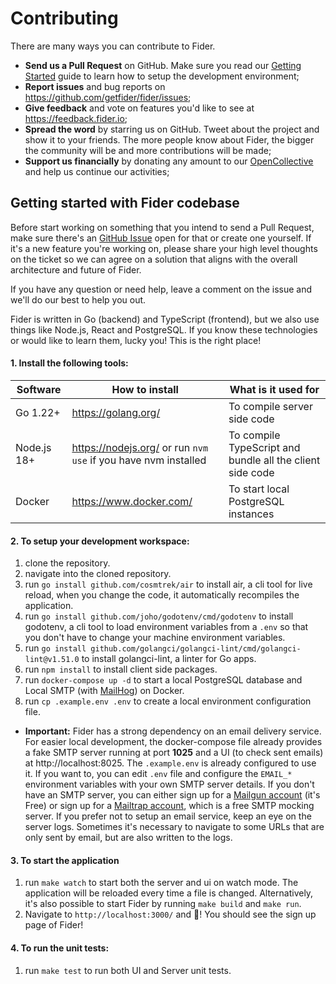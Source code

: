 # Contributing

There are many ways you can contribute to Fider.

- **Send us a Pull Request** on GitHub. Make sure you read our [Getting Started](#getting-started-with-fider-codebase) guide to learn how to setup the development environment;
- **Report issues** and bug reports on https://github.com/getfider/fider/issues;
- **Give feedback** and vote on features you'd like to see at https://feedback.fider.io;
- **Spread the word** by starring us on GitHub. Tweet about the project and show it to your friends. The more people know about Fider, the bigger the community will be and more contributions will be made;
- **Support us financially** by donating any amount to our [OpenCollective](https://opencollective.com/fider) and help us continue our activities;

## Getting started with Fider codebase

Before start working on something that you intend to send a Pull Request, make sure there's an [GitHub Issue](https://github.com/getfider/fider/issues) open for that or create one yourself. If it's a new feature you're working on, please share your high level thoughts on the ticket so we can agree on a solution that aligns with the overall architecture and future of Fider.

If you have any question or need help, leave a comment on the issue and we'll do our best to help you out.

Fider is written in Go (backend) and TypeScript (frontend), but we also use things like Node.js, React and PostgreSQL.
If you know these technologies or would like to learn them, lucky you! This is the right place!

#### 1. Install the following tools:

| Software    | How to install                                                 | What is it used for                                       |
| ----------- | -------------------------------------------------------------- | --------------------------------------------------------- |
| Go 1.22+    | https://golang.org/                                            | To compile server side code                               |
| Node.js 18+ | https://nodejs.org/ or run `nvm use` if you have nvm installed | To compile TypeScript and bundle all the client side code |
| Docker      | https://www.docker.com/                                        | To start local PostgreSQL instances                       |

#### 2. To setup your development workspace:

1. clone the repository.
2. navigate into the cloned repository.
3. run `go install github.com/cosmtrek/air` to install air, a cli tool for live reload, when you change the code, it automatically recompiles the application.
4. run `go install github.com/joho/godotenv/cmd/godotenv` to install godotenv, a cli tool to load environment variables from a `.env` so that you don't have to change your machine environment variables.
5. run `go install github.com/golangci/golangci-lint/cmd/golangci-lint@v1.51.0` to install golangci-lint, a linter for Go apps.
6. run `npm install` to install client side packages.
7. run `docker-compose up -d` to start a local PostgreSQL database and Local SMTP (with [MailHog](https://github.com/mailhog/MailHog)) on Docker.
8. run `cp .example.env .env` to create a local environment configuration file.

- **Important:** Fider has a strong dependency on an email delivery service. For easier local development, the docker-compose file already provides
  a fake SMTP server running at port **1025** and a UI (to check sent emails) at http://localhost:8025. The `.example.env` is already
  configured to use it. If you want to, you can edit `.env` file and configure the `EMAIL_*` environment variables with your own SMTP server
  details. If you don't have an SMTP server, you can either sign up for a [Mailgun account](https://www.mailgun.com/) (it's Free) or sign
  up for a [Mailtrap account](https://mailtrap.io), which is a free SMTP mocking server. If you prefer not to setup an email service, keep
  an eye on the server logs. Sometimes it's necessary to navigate to some URLs that are only sent by email, but are also written to the logs.

#### 3. To start the application

1. run `make watch` to start both the server and ui on watch mode. The application will be reloaded every time a file is changed. Alternatively, it's also possible to start Fider by running `make build` and `make run`.
2. Navigate to `http://localhost:3000/` and 🎉! You should see the sign up page of Fider!

#### 4. To run the unit tests:

1. run `make test` to run both UI and Server unit tests.
